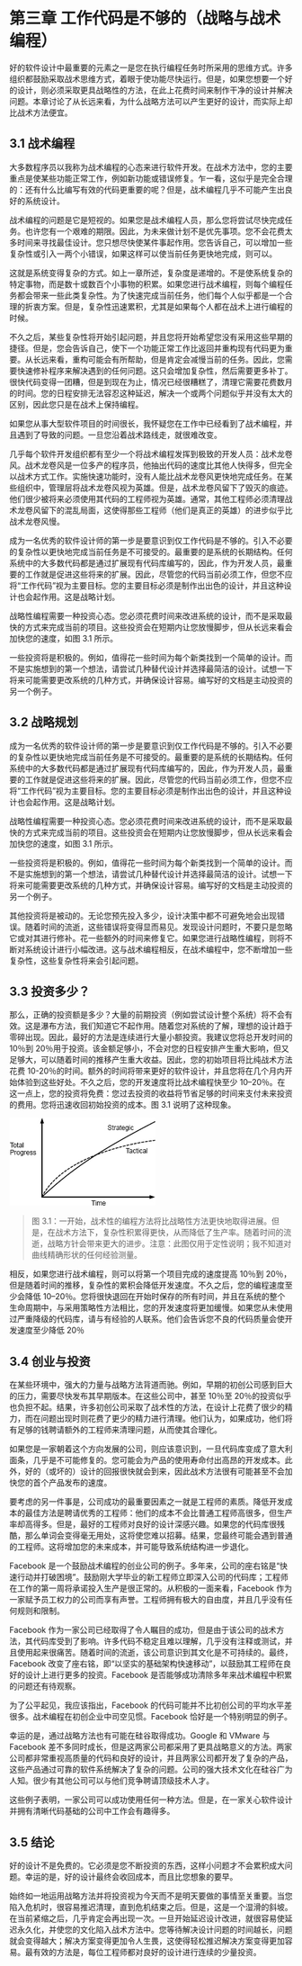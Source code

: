 # 第三章 工作代码是不够的（战略与战术编程）

好的软件设计中最重要的元素之一是您在执行编程任务时所采用的思维方式。许多组织都鼓励采取战术思维方式，着眼于使功能尽快运行。但是，如果您想要一个好的设计，则必须采取更具战略性的方法，在此上花费时间来制作干净的设计并解决问题。本章讨论了从长远来看，为什么战略方法可以产生更好的设计，而实际上却比战术方法便宜。

## 3.1 战术编程

大多数程序员以我称为战术编程的心态来进行软件开发。在战术方法中，您的主要重点是使某些功能正常工作，例如新功能或错误修复。乍一看，这似乎是完全合理的：还有什么比编写有效的代码更重要的呢？但是，战术编程几乎不可能产生出良好的系统设计。

战术编程的问题是它是短视的。如果您是战术编程人员，那么您将尝试尽快完成任务。也许您有一个艰难的期限。因此，为未来做计划不是优先事项。您不会花费太多时间来寻找最佳设计。您只想尽快使某件事起作用。您告诉自己，可以增加一些复杂性或引入一两个小错误，如果这样可以使当前任务更快地完成，则可以。

这就是系统变得复杂的方式。如上一章所述，复杂度是递增的。不是使系统复杂的特定事物，而是数十或数百个小事物的积累。如果您进行战术编程，则每个编程任务都会带来一些此类复杂性。为了快速完成当前任务，他们每个人似乎都是一个合理的折衷方案。但是，复杂性迅速累积，尤其是如果每个人都在战术上进行编程的时候。

不久之后，某些复杂性将开始引起问题，并且您将开始希望您没有采用这些早期的捷径。但是，您会告诉自己，使下一个功能正常工作比返回并重构现有代码更为重要。从长远来看，重构可能会有所帮助，但是肯定会减慢当前的任务。因此，您需要快速修补程序来解决遇到的任何问题。这只会增加复杂性，然后需要更多补丁。很快代码变得一团糟，但是到现在为止，情况已经很糟糕了，清理它需要花费数月的时间。您的日程安排无法容忍这种延迟，解决一个或两个问题似乎并没有太大的区别，因此您只是在战术上保持编程。

如果您从事大型软件项目的时间很长，我怀疑您在工作中已经看到了战术编程，并且遇到了导致的问题。一旦您沿着战术路线走，就很难改变。

几乎每个软件开发组织都有至少一个将战术编程发挥到极致的开发人员：战术龙卷风。战术龙卷风是一位多产的程序员，他抽出代码的速度比其他人快得多，但完全以战术方式工作。实施快速功能时，没有人能比战术龙卷风更快地完成任务。在某些组织中，管理层将战术龙卷风视为英雄。但是，战术龙卷风留下了毁灭的痕迹。他们很少被将来必须使用其代码的工程师视为英雄。通常，其他工程师必须清理战术龙卷风留下的混乱局面，这使得那些工程师（他们是真正的英雄）的进步似乎比战术龙卷风慢。

成为一名优秀的软件设计师的第一步是要意识到仅工作代码是不够的。引入不必要的复杂性以更快地完成当前任务是不可接受的。最重要的是系统的长期结构。任何系统中的大多数代码都是通过扩展现有代码库编写的，因此，作为开发人员，最重要的工作就是促进这些将来的扩展。因此，尽管您的代码当前必须工作，但您不应将“工作代码”视为主要目标。您的主要目标必须是制作出出色的设计，并且这种设计也会起作用。这是战略计划。

战略性编程需要一种投资心态。您必须花费时间来改进系统的设计，而不是采取最快的方式来完成当前的项目。这些投资会在短期内让您放慢脚步，但从长远来看会加快您的速度，如图 3.1 所示。

一些投资将是积极的。例如，值得花一些时间为每个新类找到一个简单的设计。而不是实施想到的第一个想法，请尝试几种替代设计并选择最简洁的设计。试想一下将来可能需要更改系统的几种方式，并确保设计容易。编写好的文档是主动投资的另一个例子。

## 3.2 战略规划

成为一名优秀的软件设计师的第一步是要意识到仅工作代码是不够的。引入不必要的复杂性以更快地完成当前任务是不可接受的。最重要的是系统的长期结构。任何系统中的大多数代码都是通过扩展现有代码库编写的，因此，作为开发人员，最重要的工作就是促进这些将来的扩展。因此，尽管您的代码当前必须工作，但您不应将“工作代码”视为主要目标。您的主要目标必须是制作出出色的设计，并且这种设计也会起作用。这是战略计划。

战略性编程需要一种投资心态。您必须花费时间来改进系统的设计，而不是采取最快的方式来完成当前的项目。这些投资会在短期内让您放慢脚步，但从长远来看会加快您的速度，如图 3.1 所示。

一些投资将是积极的。例如，值得花一些时间为每个新类找到一个简单的设计。而不是实施想到的第一个想法，请尝试几种替代设计并选择最简洁的设计。试想一下将来可能需要更改系统的几种方式，并确保设计容易。编写好的文档是主动投资的另一个例子。

其他投资将是被动的。无论您预先投入多少，设计决策中都不可避免地会出现错误。随着时间的流逝，这些错误将变得显而易见。发现设计问题时，不要只是忽略它或对其进行修补。花一些额外的时间来修复它。如果您进行战略性编程，则将不断对系统设计进行小幅改进。这与战术编程相反，在战术编程中，您不断增加一些复杂性，这些复杂性将来会引起问题。

## 3.3 投资多少？

那么，正确的投资额是多少？大量的前期投资（例如尝试设计整个系统）将不会有效。这是瀑布方法，我们知道它不起作用。随着您对系统的了解，理想的设计趋于零碎出现。因此，最好的方法是连续进行大量小额投资 ​​。我建议您将总开发时间的 10％到 20％用于投资。该金额足够小，不会对您的日程安排产生重大影响，但又足够大，可以随着时间的推移产生重大收益。因此，您的初始项目将比纯战术方法花费 10-20％的时间。额外的时间将带来更好的软件设计，并且您将在几个月内开始体验到这些好处。不久之后，您的开发速度将比战术编程快至少 10–20％。在这一点上，您的投资将免费：您过去投资的收益将节省足够的时间来支付未来投资的费用。您将迅速收回初始投资的成本。图 3.1 说明了这种现象。

![NvkcJe.png](./images/ch3_NvkcJe.png)

> 图 3.1：一开始，战术性的编程方法将比战略性方法更快地取得进展。但是，在战术方法下，复杂性积累得更快，从而降低了生产率。随着时间的流逝，战略方针会带来更大的进步。注意：此图仅用于定性说明；我不知道对曲线精确形状的任何经验测量。

相反，如果您进行战术编程，则可以将第一个项目完成的速度提高 10％到 20％，但是随着时间的推移，复杂性的累积会降低开发速度。不久之后，您的编程速度至少会降低 10–20％。您将很快退回在开始时保存的所有时间，并且在系统的整个生命周期中，与采用策略性方法相比，您的开发速度将更加缓慢。如果您从未使用过严重降级的代码库，请与有经验的人联系。他们会告诉您不良的代码质量会使开发速度至少降低 20％

## 3.4 创业与投资

在某些环境中，强大的力量与战略方法背道而驰。例如，早期的初创公司感到巨大的压力，需要尽快发布其早期版本。在这些公司中，甚至 10％至 20％的投资似乎也负担不起。结果，许多初创公司采取了战术性的方法，在设计上花费了很少的精力，而在问题出现时则花费了更少的精力进行清理。他们认为，如果成功，他们将有足够的钱聘请额外的工程师来清理问题，从而使其合理化。

如果您是一家朝着这个方向发展的公司，则应该意识到，一旦代码库变成了意大利面条，几乎是不可能修复的。您可能会为产品的使用寿命付出高昂的开发成本。此外，好的（或坏的）设计的回报很快就会到来，因此战术方法很有可能甚至不会加快您的首个产品发布的速度。

要考虑的另一件事是，公司成功的最重要因素之一就是工程师的素质。降低开发成本的最佳方法是聘请优秀的工程师：他们的成本不会比普通工程师高很多，但生产率却高得多。但是，最好的工程师对良好的设计深感兴趣。如果您的代码库很残酷，那么单词会变得毫无用处，这将使您难以招募。结果，您最终可能会遇到普通的工程师。这将增加您的未来成本，并可能导致系统结构进一步退化。

Facebook 是一个鼓励战术编程的创业公司的例子。多年来，公司的座右铭是“快速行动并打破困境”。鼓励刚大学毕业的新工程师立即深入公司的代码库；工程师在工作的第一周将承诺投入生产是很正常的。从积极的一面来看，Facebook 作为一家赋予员工权力的公司而享有声誉。工程师拥有极大的自由度，并且几乎没有任何规则和限制。

Facebook 作为一家公司已经取得了令人瞩目的成功，但是由于该公司的战术方法，其代码库受到了影响。许多代码不稳定且难以理解，几乎没有注释或测试，并且使用起来很痛苦。随着时间的流逝，该公司意识到其文化是不可持续的。最终，Facebook 改变了座右铭，即“以坚实的基础架构快速移动”，以鼓励其工程师在良好的设计上进行更多的投资。Facebook 是否能够成功清除多年来战术编程中积累的问题还有待观察。

为了公平起见，我应该指出，Facebook 的代码可能并不比初创公司的平均水平差很多。战术编程在初创企业中司空见惯。Facebook 恰好是一个特别明显的例子。

幸运的是，通过战略方法也有可能在硅谷取得成功。Google 和 VMware 与 Facebook 差不多同时成长，但是这两家公司都采用了更具战略意义的方法。两家公司都非常重视高质量的代码和良好的设计，并且两家公司都开发了复杂的产品，这些产品通过可靠的软件系统解决了复杂的问题。公司的强大技术文化在硅谷广为人知。很少有其他公司可以与他们竞争聘请顶级技术人才。

这些例子表明，一家公司可以成功使用任何一种方法。但是，在一家关心软件设计并拥有清晰代码基础的公司中工作会有趣得多。

## 3.5 结论

好的设计不是免费的。它必须是您不断投资的东西，这样小问题才不会累积成大问题。幸运的是，好的设计最终会收回成本，而且比您想象的要早。

始终如一地运用战略方法并将投资视为今天而不是明天要做的事情至关重要。当您陷入危机时，很容易推迟清理，直到危机结束之后。但是，这是一个湿滑的斜坡。在当前紧缩之后，几乎肯定会再出现一次。一旦开始延迟设计改进，就很容易使延迟永久化，并使您的文化陷入战术方法中。您等待解决设计问题的时间越长，问题就会变得越大；解决方案变得更加令人生畏，这使得轻松推迟解决方案变得更加容易。最有效的方法是，每位工程师都对良好的设计进行连续的少量投资。
